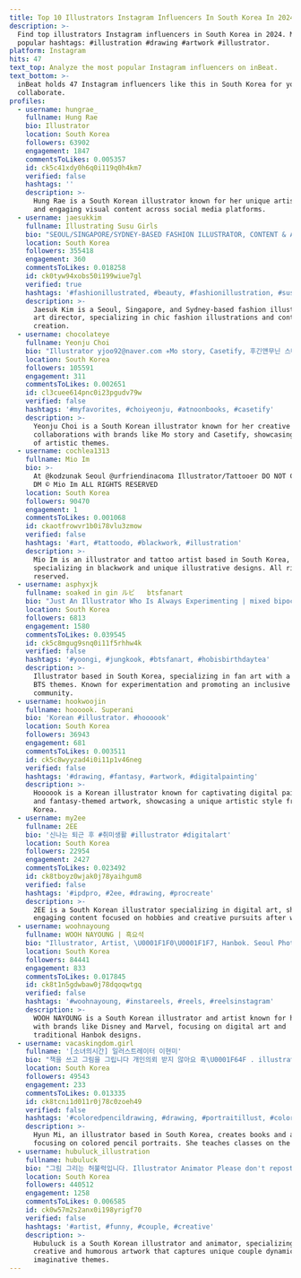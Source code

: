 ```yaml
---
title: Top 10 Illustrators Instagram Influencers In South Korea In 2024
description: >-
  Find top illustrators Instagram influencers in South Korea in 2024. Most
  popular hashtags: #illustration #drawing #artwork #illustrator.
platform: Instagram
hits: 47
text_top: Analyze the most popular Instagram influencers on inBeat.
text_bottom: >-
  inBeat holds 47 Instagram influencers like this in South Korea for you to
  collaborate.
profiles:
  - username: hungrae_
    fullname: Hung Rae
    bio: Illustrator
    location: South Korea
    followers: 63902
    engagement: 1847
    commentsToLikes: 0.005357
    id: ck5c41xdy0h6q0i119q0h4km7
    verified: false
    hashtags: ''
    description: >-
      Hung Rae is a South Korean illustrator known for her unique artistic style
      and engaging visual content across social media platforms.
  - username: jaesukkim
    fullname: Illustrating Susu Girls
    bio: "SEOUL/SINGAPORE/SYDNEY-BASED FASHION ILLUSTRATOR, CONTENT & ART DIRECTOR - In \U0001F1F0\U0001F1F7 \U0001F4E7: jskillustration@gmail.com"
    location: South Korea
    followers: 355418
    engagement: 360
    commentsToLikes: 0.018258
    id: ck0tyw94xobs50i199wiue7gl
    verified: true
    hashtags: '#fashionillustrated, #beauty, #fashionillustration, #susugirls'
    description: >-
      Jaesuk Kim is a Seoul, Singapore, and Sydney-based fashion illustrator and
      art director, specializing in chic fashion illustrations and content
      creation.
  - username: chocolateye
    fullname: Yeonju Choi
    bio: "Illustrator yjoo92@naver.com ✈️Mo story, Casetify, 후긴앤무닌 스마트스토어 \U0001F447\U0001F3FB\U0001F447\U0001F3FB\U0001F447\U0001F3FB\U0001F447\U0001F3FB\U0001F447\U0001F3FB\U0001F447\U0001F3FB"
    location: South Korea
    followers: 105591
    engagement: 311
    commentsToLikes: 0.002651
    id: cl3cuee614pnc0i23pgudv79w
    verified: false
    hashtags: '#myfavorites, #choiyeonju, #atnoonbooks, #casetify'
    description: >-
      Yeonju Choi is a South Korean illustrator known for her creative
      collaborations with brands like Mo story and Casetify, showcasing a range
      of artistic themes.
  - username: cochlea1313
    fullname: Mio Im
    bio: >-
      At @kodzunak Seoul @urfriendinacoma Illustrator/Tattooer DO NOT COPY. NO
      DM © Mio Im ALL RIGHTS RESERVED
    location: South Korea
    followers: 90470
    engagement: 1
    commentsToLikes: 0.001068
    id: ckaotfrowvr1b0i78vlu3zmow
    verified: false
    hashtags: '#art, #tattoodo, #blackwork, #illustration'
    description: >-
      Mio Im is an illustrator and tattoo artist based in South Korea,
      specializing in blackwork and unique illustrative designs. All rights
      reserved.
  - username: asphyxjk
    fullname: soaked in gin ルビ   btsfanart
    bio: "Just An Illustrator Who Is Always Experimenting | mixed bipoc | this is a safe space for all \U0001F466\U0001F3FDNB, use any pronouns"
    location: South Korea
    followers: 6813
    engagement: 1580
    commentsToLikes: 0.039545
    id: ck5c8mgug9snq0i11f5rhhw4k
    verified: false
    hashtags: '#yoongi, #jungkook, #btsfanart, #hobisbirthdaytea'
    description: >-
      Illustrator based in South Korea, specializing in fan art with a focus on
      BTS themes. Known for experimentation and promoting an inclusive
      community.
  - username: hookwoojin
    fullname: hoooook. Superani
    bio: 'Korean #illustrator. #hoooook'
    location: South Korea
    followers: 36943
    engagement: 681
    commentsToLikes: 0.003511
    id: ck5c8wyyzad4i0i11p1v46neg
    verified: false
    hashtags: '#drawing, #fantasy, #artwork, #digitalpainting'
    description: >-
      Hoooook is a Korean illustrator known for captivating digital paintings
      and fantasy-themed artwork, showcasing a unique artistic style from South
      Korea.
  - username: my2ee
    fullname: 2EE
    bio: '신나는 퇴근 후 #취미생활 #illustrator #digitalart'
    location: South Korea
    followers: 22954
    engagement: 2427
    commentsToLikes: 0.023492
    id: ck8tboyz0wjak0j78yaihgum8
    verified: false
    hashtags: '#ipdpro, #2ee, #drawing, #procreate'
    description: >-
      2EE is a South Korean illustrator specializing in digital art, sharing
      engaging content focused on hobbies and creative pursuits after work.
  - username: woohnayoung
    fullname: WOOH NAYOUNG | 흑요석
    bio: "Illustrator, Artist, \U0001F1F0\U0001F1F7, Hanbok. Seoul Photoshop | Cintiq Pro 32 Disney, Marvel, Samsung, LG, Blizzard, Netflix, Nexon Contact@woohnayoung.com"
    location: South Korea
    followers: 84441
    engagement: 833
    commentsToLikes: 0.017845
    id: ck8t1n5gdwbaw0j78dqoqwtgq
    verified: false
    hashtags: '#woohnayoung, #instareels, #reels, #reelsinstagram'
    description: >-
      WOOH NAYOUNG is a South Korean illustrator and artist known for her work
      with brands like Disney and Marvel, focusing on digital art and
      traditional Hanbok designs.
  - username: vacaskingdom.girl
    fullname: '[소녀의시간] 일러스트레이터 이현미'
    bio: "책을 쓰고 그림을 그립니다 개인의뢰 받지 않아요 흑\U0001F64F . illustrator hyun mi jeju in korea 본계정 @vacaskingdom vacaskingdom.com . ✨클래스101 색연필 인물화 강의 링크✨"
    location: South Korea
    followers: 49543
    engagement: 233
    commentsToLikes: 0.013335
    id: ck8tcni1d011r0j78c0zoeh49
    verified: false
    hashtags: '#coloredpencildrawing, #drawing, #portraitillust, #coloringbook'
    description: >-
      Hyun Mi, an illustrator based in South Korea, creates books and artwork
      focusing on colored pencil portraits. She teaches classes on the medium.
  - username: hubuluck_illustration
    fullname: hubuluck
    bio: "그림 그리는 허불럭입니다. Illustrator Animator Please don't repost without credit!\U0001F62C\U0001F62C"
    location: South Korea
    followers: 440512
    engagement: 1258
    commentsToLikes: 0.006585
    id: ck0w57m2s2anx0i198yrigf70
    verified: false
    hashtags: '#artist, #funny, #couple, #creative'
    description: >-
      Hubuluck is a South Korean illustrator and animator, specializing in
      creative and humorous artwork that captures unique couple dynamics and
      imaginative themes.
---
```


